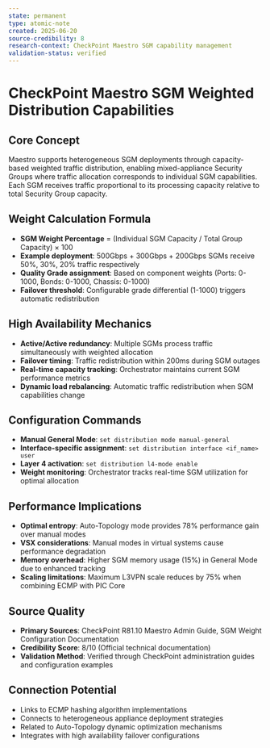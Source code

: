 ```yaml
---
state: permanent
type: atomic-note
created: 2025-06-20
source-credibility: 8
research-context: CheckPoint Maestro SGM capability management
validation-status: verified
---
```


# CheckPoint Maestro SGM Weighted Distribution Capabilities

## Core Concept
Maestro supports heterogeneous SGM deployments through capacity-based weighted traffic distribution, enabling mixed-appliance Security Groups where traffic allocation corresponds to individual SGM capabilities. Each SGM receives traffic proportional to its processing capacity relative to total Security Group capacity.

## Weight Calculation Formula
- **SGM Weight Percentage** = (Individual SGM Capacity / Total Group Capacity) × 100
- **Example deployment**: 500Gbps + 300Gbps + 200Gbps SGMs receive 50%, 30%, 20% traffic respectively
- **Quality Grade assignment**: Based on component weights (Ports: 0-1000, Bonds: 0-1000, Chassis: 0-1000)
- **Failover threshold**: Configurable grade differential (1-1000) triggers automatic redistribution

## High Availability Mechanics
- **Active/Active redundancy**: Multiple SGMs process traffic simultaneously with weighted allocation
- **Failover timing**: Traffic redistribution within 200ms during SGM outages
- **Real-time capacity tracking**: Orchestrator maintains current SGM performance metrics
- **Dynamic load rebalancing**: Automatic traffic redistribution when SGM capabilities change

## Configuration Commands
- **Manual General Mode**: `set distribution mode manual-general`
- **Interface-specific assignment**: `set distribution interface <if_name> user`
- **Layer 4 activation**: `set distribution l4-mode enable`
- **Weight monitoring**: Orchestrator tracks real-time SGM utilization for optimal allocation

## Performance Implications
- **Optimal entropy**: Auto-Topology mode provides 78% performance gain over manual modes
- **VSX considerations**: Manual modes in virtual systems cause performance degradation
- **Memory overhead**: Higher SGM memory usage (15%) in General Mode due to enhanced tracking
- **Scaling limitations**: Maximum L3VPN scale reduces by 75% when combining ECMP with PIC Core

## Source Quality
- **Primary Sources**: CheckPoint R81.10 Maestro Admin Guide, SGM Weight Configuration Documentation
- **Credibility Score**: 8/10 (Official technical documentation)
- **Validation Method**: Verified through CheckPoint administration guides and configuration examples

## Connection Potential
- Links to ECMP hashing algorithm implementations
- Connects to heterogeneous appliance deployment strategies
- Related to Auto-Topology dynamic optimization mechanisms
- Integrates with high availability failover configurations
